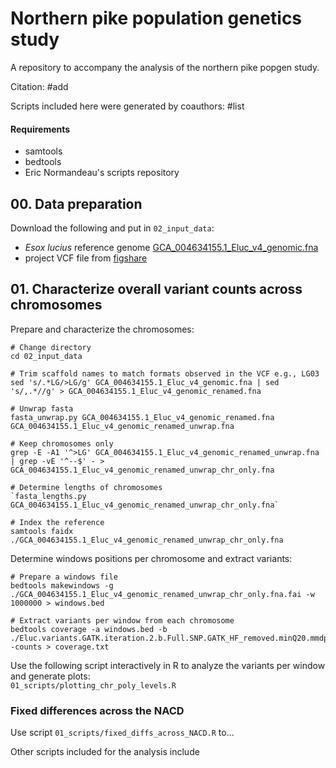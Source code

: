 # Northern pike population genetics study
A repository to accompany the analysis of the northern pike popgen study.     

Citation: #add    

Scripts included here were generated by coauthors: #list     

#### Requirements ####
- samtools     
- bedtools     
- Eric Normandeau's scripts repository

## 00. Data preparation
Download the following and put in `02_input_data`:       
- _Esox lucius_ reference genome [GCA_004634155.1_Eluc_v4_genomic.fna](https://www.ncbi.nlm.nih.gov/datasets/genome/GCF_004634155.1://www.ncbi.nlm.nih.gov/datasets/genome/GCF_004634155.1/)       
- project VCF file from [figshare](#TODO)     
 

## 01. Characterize overall variant counts across chromosomes
Prepare and characterize the chromosomes:     
```
# Change directory
cd 02_input_data

# Trim scaffold names to match formats observed in the VCF e.g., LG03    
sed 's/.*LG/>LG/g' GCA_004634155.1_Eluc_v4_genomic.fna | sed 's/,.*//g' > GCA_004634155.1_Eluc_v4_genomic_renamed.fna    

# Unwrap fasta
fasta_unwrap.py GCA_004634155.1_Eluc_v4_genomic_renamed.fna GCA_004634155.1_Eluc_v4_genomic_renamed_unwrap.fna

# Keep chromosomes only
grep -E -A1 '^>LG' GCA_004634155.1_Eluc_v4_genomic_renamed_unwrap.fna | grep -vE '^--$' - > GCA_004634155.1_Eluc_v4_genomic_renamed_unwrap_chr_only.fna  

# Determine lengths of chromosomes
`fasta_lengths.py GCA_004634155.1_Eluc_v4_genomic_renamed_unwrap_chr_only.fna`    

# Index the reference
samtools faidx ./GCA_004634155.1_Eluc_v4_genomic_renamed_unwrap_chr_only.fna 

```

Determine windows positions per chromosome and extract variants:      
```
# Prepare a windows file      
bedtools makewindows -g ./GCA_004634155.1_Eluc_v4_genomic_renamed_unwrap_chr_only.fna.fai -w 1000000 > windows.bed

# Extract variants per window from each chromosome
bedtools coverage -a windows.bed -b ./Eluc.variants.GATK.iteration.2.b.Full.SNP.GATK_HF_removed.minQ20.mmdp10.mxmdp60.mmc10.mac1.homsumfilt.new.samp.names.recode.vcf -counts > coverage.txt    
```

Use the following script interactively in R to analyze the variants per window and generate plots:      
`01_scripts/plotting_chr_poly_levels.R`    


### Fixed differences across the NACD ###
Use script `01_scripts/fixed_diffs_across_NACD.R` to...    

Other scripts included for the analysis include     


